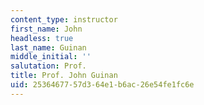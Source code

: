 ```yaml
---
content_type: instructor
first_name: John
headless: true
last_name: Guinan
middle_initial: ''
salutation: Prof.
title: Prof. John Guinan
uid: 25364677-57d3-64e1-b6ac-26e54fe1fc6e
---
```

